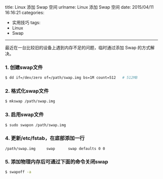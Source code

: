 title: Linux 添加 Swap 空间
urlname: Linux 添加 Swap 空间
date: 2015/04/11 16:16:21
categories:
- 实用技巧
tags:
- Linux
- Swap

---

最近在一台比较旧的设备上遇到内存不足的问题，临时通过添加 Swap 的方式解决。
<!-- more -->

### 1. 创建swap文件
```bash
$ dd if=/dev/zero of=/path/swap.img bs=1M count=512   # 512MB
```

### 2. 格式化swap文件
```bash
$ mkswap /path/swap.img
```

### 3. 启用swap文件
```bash
$ sudo swapon /path/swap.img
```

### 4. 更新/etc/fstab，在底部添加一行
```
/path/swap.img     swap      swap defaults 0 0
```

### 5. 添加物理内存后可通过下面的命令关闭swap
```bash
$ swapoff -a
```